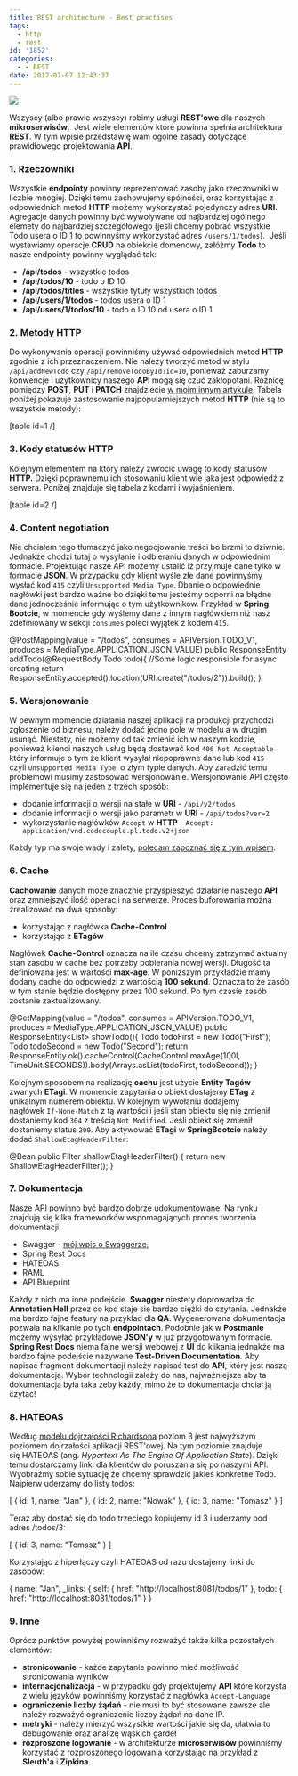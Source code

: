 ```yaml
---
title: REST architecture - Best practises
tags:
  - http
  - rest
id: '1852'
categories:
  - - REST
date: 2017-07-07 12:43:37
---
```


[![](http://codecouple.pl/wp-content/uploads/2017/06/restLogo.png)](http://codecouple.pl/wp-content/uploads/2017/06/restLogo.png)

Wszyscy (albo prawie wszyscy) robimy usługi **REST'owe** dla naszych **mikroserwisów**.  Jest wiele elementów które powinna spełnia architektura **REST**. W tym wpisie przedstawię wam ogólne zasady dotyczące prawidłowego projektowania **API**.
<!-- more -->
### 1. Rzeczowniki

Wszystkie **endpointy** powinny reprezentować zasoby jako rzeczowniki w liczbie mnogiej. Dzięki temu zachowujemy spójności, oraz korzystając z odpowiednich metod **HTTP** możemy wykorzystać pojedynczy adres **URI**. Agregacje danych powinny być wywoływane od najbardziej ogólnego elemety do najbardziej szczegółowego (jeśli chcemy pobrać wszystkie Todo usera o ID 1 to powinnyśmy wykorzystać adres `/users/1/todos`).  Jeśli wystawiamy operacje **CRUD** na obiekcie domenowy, załóżmy **Todo** to nasze endpointy powinny wyglądać tak:

*   **/api/todos** - wszystkie todos
*   **/api/todos/10** - todo o ID 10
*   **/api/todos/titles** - wszystkie tytuły wszystkich todos
*   **/api/users/1/todos** - todos usera o ID 1
*   **/api/users/1/todos/10** - todo o ID 10 od usera o ID 1

### 2. Metody HTTP

Do wykonywania operacji powinniśmy używać odpowiednich metod **HTTP** zgodnie z ich przeznaczeniem. Nie należy tworzyć metod w stylu `/api/addNewTodo` czy `/api/removeTodoById?id=10`, ponieważ zaburzamy konwencje i użytkownicy naszego **API** mogą się czuć zakłopotani. Różnicę pomiędzy **POST**, **PUT** i **PATCH** znajdziecie [w moim innym artykule](http://codecouple.pl/2017/06/09/15-spring-boot-post-put-czy-patch/). Tabela poniżej pokazuje zastosowanie najpopularniejszych metod **HTTP** (nie są to wszystkie metody):

\[table id=1 /\]

### 3\. Kody statusów HTTP

Kolejnym elementem na który należy zwrócić uwagę to kody statusów **HTTP.** Dzięki poprawnemu ich stosowaniu klient wie jaka jest odpowiedź z serwera. Poniżej znajduje się tabela z kodami i wyjaśnieniem.

\[table id=2 /\]

### 4. Content negotiation

Nie chciałem tego tłumaczyć jako negocjowanie treści bo brzmi to dziwnie. Jednakże chodzi tutaj o wysyłanie i odbieraniu danych w odpowiednim formacie. Projektując nasze API możemy ustalić iż przyjmuje dane tylko w formacie **JSON**. W przypadku gdy klient wyśle złe dane powinnyśmy wysłać kod `415` czyli `Unsupported Media Type`. Dbanie o odpowiednie nagłówki jest bardzo ważne bo dzięki temu jesteśmy odporni na błędne dane jednocześnie informując o tym użytkowników. Przykład w **Spring Bootcie**, w momencie gdy wyślemy dane z innym nagłówkiem niż nasz zdefiniowany w sekcji `consumes` poleci wyjątek z kodem `415`.

@PostMapping(value = "/todos",
        consumes = APIVersion.TODO\_V1,
        produces = MediaType.APPLICATION\_JSON\_VALUE)
public ResponseEntity<Void> addTodo(@RequestBody Todo todo){
    //Some logic responsible for async creating
    return ResponseEntity.accepted().location(URI.create("/todos/2")).build();
}

### 5. Wersjonowanie

W pewnym momencie działania naszej aplikacji na produkcji przychodzi zgłoszenie od biznesu, należy dodać jedno pole w modelu a w drugim usunąć. Niestety, nie możemy od tak zmienić ich w naszym kodzie, ponieważ klienci naszych usług będą dostawać kod `406 Not Acceptable` który informuje o tym że klient wysyłał niepoprawne dane lub kod `415` czyli `Unsupported Media Type`  o złym typie danych. Aby zaradzić temu problemowi musimy zastosować wersjonowanie. Wersjonowanie API często implementuje się na jeden z trzech sposób:

*   dodanie informacji o wersji na stałe w **URI** - `/api/v2/todos`
*   dodanie informacji o wersji jako parametr w **URI** - `/api/todos?ver=2`
*   wykorzystanie nagłówków `Accept` w **HTTP** - `Accept: application/vnd.codecouple.pl.todo.v2+json`

Każdy typ ma swoje wady i zalety, [polecam zapoznać się z tym wpisem](http://allegro.tech/2015/01/Content-headers-or-how-to-version-api.html).

### 6. Cache

**Cachowanie** danych może znacznie przyśpieszyć działanie naszego **API** oraz zmniejszyć ilość operacji na serwerze. Proces buforowania można zrealizować na dwa sposoby:

*   korzystając z nagłówka **Cache-Control**
*   korzystając z **ETagów**

Nagłówek **Cache-Control** oznacza na ile czasu chcemy zatrzymać aktualny stan zasobu w cache bez potrzeby pobierania nowej wersji. Długość ta definiowana jest w wartości **max-age**. W poniższym przykładzie mamy dodany cache do odpowiedzi z wartością **100 sekund**. Oznacza to że zasób w tym stanie będzie dostępny przez 100 sekund. Po tym czasie zasób zostanie zaktualizowany.

@GetMapping(value = "/todos",
        consumes = APIVersion.TODO\_V1,
        produces = MediaType.APPLICATION\_JSON\_VALUE)
public ResponseEntity<List<Todo>> showTodo(){
    Todo todoFirst = new Todo("First");
    Todo todoSecond = new Todo("Second");
    return ResponseEntity.ok().cacheControl(CacheControl.maxAge(100l, TimeUnit.SECONDS)).body(Arrays.asList(todoFirst, todoSecond));
}

Kolejnym sposobem na realizację **cachu** jest użycie **Entity Tagów** zwanych **ETagi**. W momencie zapytania o obiekt dostajemy **ETag** z unikalnym numerem obiektu. W kolejnym wywołaniu dodajemy nagłówek `If-None-Match` z tą wartości i jeśli stan obiektu się nie zmienił dostaniemy kod `304` z treścią `Not Modified`. Jeśli obiekt się zmienił dostaniemy status `200`. Aby aktywować **ETagi** w **SpringBootcie** należy dodać `ShallowEtagHeaderFilter`:

@Bean
public Filter shallowEtagHeaderFilter() {
    return new ShallowEtagHeaderFilter();
}

### 7\. Dokumentacja

Nasze API powinno być bardzo dobrze udokumentowane. Na rynku znajdują się kilka frameworków wspomagających proces tworzenia dokumentacji:

*   Swagger - [mój wpis o Swaggerze](http://codecouple.pl/2017/01/07/9-spring-boot-swagger2-dokumentujemy-api/),
*   Spring Rest Docs
*   HATEOAS
*   RAML
*   API Blueprint

Każdy z nich ma inne podejście. **Swagger** niestety doprowadza do **Annotation Hell** przez co kod staje się bardzo ciężki do czytania. Jednakże ma bardzo fajne featury na przykład dla **QA**. Wygenerowana dokumentacja pozwala na klikanie po tych **endpointach**. Podobnie jak w **Postmanie** możemy wysyłać przykładowe **JSON'y** w już przygotowanym formacie. **Spring Rest Docs** niema fajne wersji webowej z **UI** do klikania jednakże ma bardzo fajne podejście nazywane **Test-Driven Documentation**. Aby napisać fragment dokumentacji należy napisać test do **API**, który jest naszą dokumentacją. Wybór technologii zależy do nas, najważniejsze aby ta dokumentacja była taka żeby każdy, mimo że to dokumentacja chciał ją czytać!

### 8\. HATEOAS

Według [modelu dojrzałości Richardsona](https://martinfowler.com/articles/richardsonMaturityModel.html) poziom 3 jest najwyższym poziomem dojrzałości aplikacji REST'owej. Na tym poziomie znajduje się HATEOAS (ang. _Hypertext As The Engine Of Application State_). Dzięki temu dostarczamy linki dla klientów do poruszania się po naszymi API. Wyobraźmy sobie sytuację że chcemy sprawdzić jakieś konkretne Todo. Najpierw uderzamy do listy todos:

\[
    {
        id: 1,
                name: "Jan"
    },
    {
        id: 2,
                name: "Nowak"
    },
    {
        id: 3,
                name: "Tomasz"
    }
\]

Teraz aby dostać się do todo trzeciego kopiujemy id 3 i uderzamy pod adres /todos/3:

\[
   {
        id: 3,
                name: "Tomasz"
    }
\]

Korzystając z hiperłączy czyli HATEOAS od razu dostajemy linki do zasobów:

{
    name: "Jan",
            \_links: {
    self: {
        href: "http://localhost:8081/todos/1"
    },
    todo: {
        href: "http://localhost:8081/todos/1"
    }
}

### 9. Inne

Oprócz punktów powyżej powinniśmy rozważyć także kilka pozostałych elementów:

*   **stronicowanie** - każde zapytanie powinno mieć możliwość stronicowania wyników
*   **internacjonalizacja** \- w przypadku gdy projektujemy **API** które korzysta z wielu języków powinniśmy korzystać z nagłówka `Accept-Language`
*   **ograniczenie liczby żądań** - nie musi to być stosowane zawsze ale należy rozważyć ograniczenie liczby żądań na dane IP.
*   **metryki** - należy mierzyć wszystkie wartości jakie się da, ułatwia to debugowanie oraz analizę wąskich gardeł
*   **rozproszone logowanie** - w architekturze **microserwisów** powinniśmy korzystać z rozproszonego logowania korzystając na przykład z **Sleuth'a** i **Zipkina**.